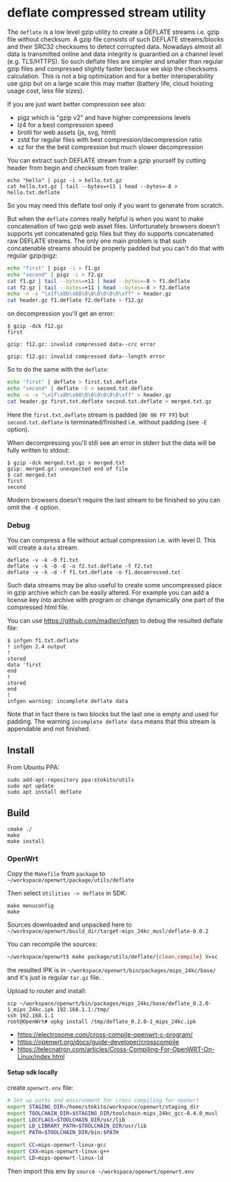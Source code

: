 # deflate compressed stream utility

The `deflate` is a low level gzip utility to create a DEFLATE streams i.e. gzip file without checksum.
A gzip file consists of such DEFLATE streams/blocks and their SRC32 checksums to detect corrupted data.
Nowadays almost all data is transmitted online and data integrity is guarantied on a channel level (e.g. TLS/HTTPS).
So such deflate files are simpler and smaller than regular gzip files and compressed slightly faster because we skip the checksums calculation.
This is not a big optimization and for a better interoperability use gzip but on a large scale this may matter (battery life, cloud hoisting usage cost, less file sizes).

If you are just want better compression see also:
* pigz which is "gzip v2" and have higher compressions levels
* lz4 for a best compression speed
* brotli for web assets (js, svg, html)
* zstd for regular files with best compression/decompression ratio
* xz for the the best compression but much slower decompression

You can extract such DEFLATE stream from a gzip yourself by cutting header from begin and checksum from trailer: 
```
echo "hello" | pigz -i > hello.txt.gz
cat hello.txt.gz | tail --bytes=+11 | head --bytes=-8 > hello.txt.deflate
```

So you may need this deflate tool only if you want to generate from scratch. 
 
But when the `deflate` comes really helpful is when you want to make concatenation of two gzip web asset files.
Unfortunately browsers doesn't supports yet concatenated gzip files but they do supports concatenated raw DEFLATE streams.
The only one main problem is that such concatenable streams should be properly padded but you can't do that with regular gzip/pigz: 

```sh
echo "first" | pigz -i > f1.gz
echo "second" | pigz -i > f2.gz
cat f1.gz | tail --bytes=+11 | head --bytes=-8 > f1.deflate
cat f2.gz | tail --bytes=+11 | head --bytes=-8 > f2.deflate
echo -n -e "\x1f\x8b\x08\0\0\0\0\0\0\xff" > header.gz
cat header.gz f1.deflate f2.deflate > f12.gz
```

on decompression you'll get an error:
```
$ gzip -dck f12.gz
first

gzip: f12.gz: invalid compressed data--crc error

gzip: f12.gz: invalid compressed data--length error
```

So to do the same with the `deflate`:
```sh
echo "first" | deflate > first.txt.deflate
echo "second" | deflate -E > second.txt.deflate
echo -n -e "\x1f\x8b\x08\0\0\0\0\0\0\xff" > header.gz
cat header.gz first.txt.deflate second.txt.deflate > merged.txt.gz
```

Here the `first.txt.deflate` stream is padded (`00 00 FF FF`) but `second.txt.deflate` is terminated/finished i.e. without padding (see `-E` option).

When decompressing you'll still see an error in stderr but the data will be fully written to stdout:
```
$ gzip -dck merged.txt.gz > merged.txt
gzip: merged.gz: unexpected end of file
$ cat merged.txt
first
second
```

Modern browsers doesn't require the last stream to be finished so you can omit the `-E` option. 

### Debug
You can compress a file without actual compression i.e. with level 0. This will create a `data` stream.
 
```
deflate -v -k -0 f1.txt
deflate -v -k -0 -E -o f2.txt.deflate -f f2.txt
deflate -v -k -d -f f1.txt.deflate -o f1.decomressed.txt
```

Such data streams may be also useful to create some uncompressed place in gzip archive which can be easily altered.
For example you can add a license key into archive with program or change dynamically one part of the compressed html file.  

You can use https://github.com/madler/infgen to debug the resulted deflate file:
```
$ infgen f1.txt.deflate
! infgen 2.4 output
!
stored
data 'first
end
!
stored
end
!
infgen warning: incomplete deflate data
```

Note that in fact there is two blocks but the last one is empty and used for padding. 
The warning `incomplete deflate data` means that this stream is appendable and not finished.

## Install

From Ubuntu PPA:

    sudo add-apt-repository ppa:stokito/utils
    sudo apt update
    sudo apt install deflate

## Build

```
cmake ./
make
make install
```

### OpenWrt
Copy the `Makefile` from `package` to `~/workspace/openwrt/package/utils/deflate`

Then select `Utilities -> deflate` in SDK:
 
```
make menuconfig
make
```

Sources downloaded and unpacked here to `~/workspace/openwrt/build_dir/target-mips_24kc_musl/deflate-0.0.2`

You can recompile the sources:
```bash
~/workspace/openwrt$ make package/utils/deflate/{clean,compile} V=sc
```

the resulted IPK is in `~/workspace/openwrt/bin/packages/mips_24kc/base/` and it's just is regular `tar.gz` file.

Upload to router and install:
```
scp ~/workspace/openwrt/bin/packages/mips_24kc/base/deflate_0.2.0-1_mips_24kc.ipk 192.168.1.1:/tmp/
ssh 192.168.1.1
root@OpenWrt# opkg install /tmp/deflate_0.2.0-1_mips_24kc.ipk 
```

* https://electrosome.com/cross-compile-openwrt-c-program/
* https://openwrt.org/docs/guide-developer/crosscompile
* https://telecnatron.com/articles/Cross-Compiling-For-OpenWRT-On-Linux/index.html

#### Setup sdk locally
create `openwrt.env` file:

```sh
# Set up paths and environment for cross compiling for openwrt
export STAGING_DIR=/home/stokito/workspace/openwrt/staging_dir
export TOOLCHAIN_DIR=$STAGING_DIR/toolchain-mips_24kc_gcc-8.4.0_musl
export LDCFLAGS=$TOOLCHAIN_DIR/usr/lib
export LD_LIBRARY_PATH=$TOOLCHAIN_DIR/usr/lib
export PATH=$TOOLCHAIN_DIR/bin:$PATH

export CC=mips-openwrt-linux-gcc
export CXX=mips-openwrt-linux-g++
export LD=mips-openwrt-linux-ld
```

Then import this env by `source ~/workspace/openwrt/openwrt.env`
